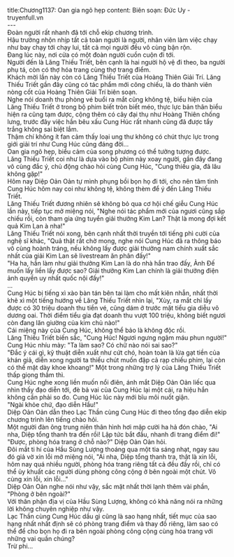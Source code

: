 title:Chương1137: Oan gia ngõ hẹp
content:
Biên soạn: Đức Uy - truyenfull.vn<br>---<br>Đoàn người rất nhanh đã tới chỗ ekip chương trình.<br>Hậu trường nhộn nhịp tất cả toàn người là người, nhân viên làm việc chạy như bay chạy tới chạy lui, tất cả mọi người đều vô cùng bận rộn.<br>Đang lúc này, nơi cửa có một đoàn người cuồn cuộn đi tới.<br>Người đến là Lăng Thiếu Triết, bên cạnh là hai người hộ vệ đi theo, ba người phụ tá, còn có thợ hóa trang cùng thợ trang điểm.<br>Khách mời lần này còn có Lăng Thiếu Triết của Hoàng Thiên Giải Trí. Lăng Thiếu Triết gần đây cũng có tác phẩm mới công chiếu, là do thành viên nòng cốt của Hoàng Thiên Giải Trí biên soạn.<br>Nghe nói doanh thu phòng vé buổi ra mắt cũng không tệ, biểu hiện của Lăng Thiếu Triết ở trong bộ phim biết tròn biết méo, thực lực bản thân biểu hiện ra cũng tạm được, cộng thêm có cây đại thụ như Hoàng Thiên chống lưng, trước đây việc hắn bêu xấu Cung Húc rất nhanh cũng đã được tẩy trắng không sai biệt lắm.<br>Thậm chí không ít fan cảm thấy loại ung thư không có chút thực lực trong giới giải trí như Cung Húc cũng đáng đời…<br>Oan gia ngõ hẹp, biểu cảm của song phương có thể tưởng tượng được.<br>Lăng Thiếu Triết coi như là dựa vào bộ phim này xoay người, gần đây đang vô cùng đắc ý, chủ động chào hỏi cùng Cung Húc, "Cung thiếu gia, đã lâu không gặp!"<br>Hôm nay Diệp Oản Oản tự mình phụng bồi bọn họ đi tới, cho nên tâm tình Cung Húc hôm nay coi như không tệ, không thèm để ý đến Lăng Thiếu Triết.<br>Lăng Thiếu Triết đương nhiên sẽ không bỏ qua cơ hội chế giễu Cung Húc lần này, tiếp tục mở miệng nói, "Nghe nói tác phẩm mới của ngươi cũng sắp chiếu rồi, còn tham gia ứng tuyển giải thưởng Kim Lan? Thật là mong đợi kết quả Kim Lan à nha!"<br>Lăng Thiếu Triết nói xong, bên cạnh nhất thời truyền tới tiếng phì cười của nghệ sĩ khác, "Quả thật rất chờ mong, nghe nói Cung Húc đã ra thông báo vô cùng hoành tráng, nếu không lấy được giải thưởng nam chính xuất sắc nhất của giải Kim Lan sẽ livestream ăn phân đấy!"<br>"Ha ha, hắn làm như giải thưởng Kim Lan là do nhà hắn trao đấy, Ảnh Đế muốn lấy liền lấy được sao? Giải thưởng Kim Lan chính là giải thưởng điện ảnh quyền uy nhất quốc nội đấy!"<br>...<br>Cung Húc bị tiếng xì xào bàn tán bên tai làm cho mất kiên nhẫn, nhất thời khẽ xì một tiếng hướng về Lăng Thiếu Triết nhìn lại, "Xùy, ra mắt chỉ lấy được có 30 triệu doanh thu tiền vé, cũng dám ở trước mặt tiểu gia diễu võ dương oai. Thời điểm tiểu gia đạt doanh thu vượt 100 triệu, không biết ngươi còn đang lăn giường của kim chủ nào!"<br>Cái miệng này của Cung Húc, không thể bảo là không độc rồi.<br>Lăng Thiếu Triết biến sắc, "Cung Húc! Ngươi ngưng ngậm máu phun người!"<br>Cung Húc nhíu mày: "Ta làm sao? Có chữ nào nói sai sao?"<br>"Đắc ý cái gì, kỹ thuật diễn xuất như cứt chó, hoàn toàn là lừa gạt tiền của khán giả, diễn xong người ta thiếu chút muốn đập cả rạp chiếu phim, lại còn có thể mặt dày khoe khoang!" Một trong những trợ lý của Lăng Thiếu Triết thấp giọng thầm thì.<br>Cung Húc nghe xong liền muốn nổi điên, ánh mắt Diệp Oản Oản liếc qua nhìn thấy đạo diễn tới, đè bả vai của Cung Húc lại một cái, ra hiệu hắn không cần phải so đo. Cung Húc lúc này mới bĩu môi nuốt giận.<br>"Ngài khỏe chứ, đạo diễn Hầu!"<br>Diệp Oản Oản dẫn theo Lạc Thần cùng Cung Húc đi theo tổng đạo diễn ekip chương trình lên tiếng chào hỏi.<br>Một người đàn ông trung niên thân hình hơi mập cười ha hả đón chào, "Ai nha, Diệp tổng thanh tra đến rồi! Lập tức bắt đầu, nhanh đi trang điểm đi!"<br>"Được, phòng hóa trang ở chỗ nào?" Diệp Oản Oản hỏi.<br>Đôi mắt ti hí của Hầu Sùng Lượng thoáng qua một tia sáng nhạt, ngay sau đó giả vờ xin lỗi mở miệng nói, "Ai nha, Diệp tổng thanh tra, thật là xin lỗi, hôm nay quá nhiều người, phòng hóa trang riêng tất cả đều đầy rồi, chỉ có thể ủy khuất các người dùng phòng công cộng ở bên ngoài một chút. Vô cùng xin lỗi, xin lỗi..."<br>Diệp Oản Oản nghe nói như vậy, sắc mặt nhất thời lạnh thêm vài phần, "Phòng ở bên ngoài?"<br>Với thân phận địa vị của Hầu Sùng Lượng, không có khả năng nói ra những lời không chuyên nghiệp như vậy.<br>Lạc Thần cùng Cung Húc dầu gì cũng là sao hạng nhất, tiết mục của sao hạng nhất nhất định sẽ có phòng trang điểm và thay đồ riêng, làm sao có thể để cho bọn họ đi ra bên ngoài phòng công cộng cùng hóa trang với những vai quần chúng?<br>Trừ phi...